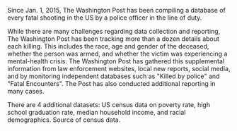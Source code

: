 Since Jan. 1, 2015, The Washington Post has been compiling a database of every fatal shooting in the US by a police officer in the line of duty.

While there are many challenges regarding data collection and reporting, The Washington Post has been tracking more than a dozen details about each killing.
This includes the race, age and gender of the deceased, whether the person was armed, and whether the victim was experiencing a mental-health crisis. 
The Washington Post has gathered this supplemental information from law enforcement websites, local new reports, social media, and by monitoring independent 
databases such as "Killed by police" and "Fatal Encounters". The Post has also conducted additional reporting in many cases.

There are 4 additional datasets: US census data on poverty rate, high school graduation rate, median household income, and racial demographics.
Source of census data.
